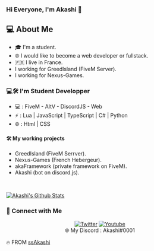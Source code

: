 ### Hi Everyone, I'm Akashi 👋

<h2> 💻 About Me </h2>

- 🎓 I'm a student.
- 🌐 I would like to become a web developer or fullstack.
- 🇫🇷 I live in France.
- I working for GreedIsland (FiveM Server).
- I working for Nexus-Games.

<h3> 💻🛠️ I'm Student Developper </h3>

- 💻 : FiveM - AltV - DiscordJS - Web
- ⚡ : Lua | JavaScript | TypeScript | C# | Python
- 🌐 : Html | CSS

<h4> 🛠️ My working projects </h4>

- GreedIsland (FiveM Serrver).
- Nexus-Games (French Hebergeur).
- akaFramework (private framework on FiveM).
- Akashi (bot on discord.js).

<br/>

[![Akashi's Github Stats](https://github-readme-stats.vercel.app/api?username=ssakashi&show_icons=true)](https://github.com/ssAkashi)

<h3> 📱 Connect with Me </h3>

<p align="center">
  <a href="https://twitter.com/Akashiw3b"><img alt="Twitter" src="https://img.shields.io/badge/Twitter-Akashiw3b-blue?style=flat-square&logo=twitter"></a>
  <a href="https://www.youtube.com/channel/UCXF-1hJcILdYTDBw-4y541Q?view_as=subscriber"><img alt="Youtube" src="https://img.shields.io/badge/YouTube-Akashi-red?style=flat-square&logo=youtube"></a> <br>
  🌐 My Discord : Akashi#0001
  
  🔥 FROM [ssAkashi](https://github.com/ssAkashi)
